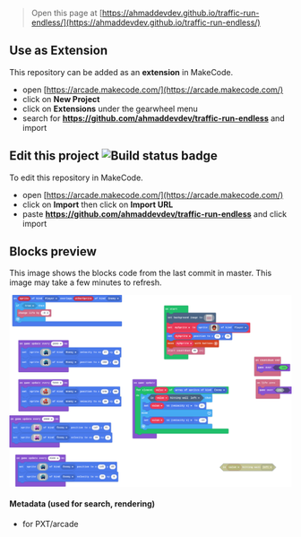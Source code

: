  


> Open this page at [https://ahmaddevdev.github.io/traffic-run-endless/](https://ahmaddevdev.github.io/traffic-run-endless/)

## Use as Extension

This repository can be added as an **extension** in MakeCode.

* open [https://arcade.makecode.com/](https://arcade.makecode.com/)
* click on **New Project**
* click on **Extensions** under the gearwheel menu
* search for **https://github.com/ahmaddevdev/traffic-run-endless** and import

## Edit this project ![Build status badge](https://github.com/ahmaddevdev/traffic-run-endless/workflows/MakeCode/badge.svg)

To edit this repository in MakeCode.

* open [https://arcade.makecode.com/](https://arcade.makecode.com/)
* click on **Import** then click on **Import URL**
* paste **https://github.com/ahmaddevdev/traffic-run-endless** and click import

## Blocks preview

This image shows the blocks code from the last commit in master.
This image may take a few minutes to refresh.

![A rendered view of the blocks](https://github.com/ahmaddevdev/traffic-run-endless/raw/master/.github/makecode/blocks.png)

#### Metadata (used for search, rendering)

* for PXT/arcade
<script src="https://makecode.com/gh-pages-embed.js"></script><script>makeCodeRender("{{ site.makecode.home_url }}", "{{ site.github.owner_name }}/{{ site.github.repository_name }}");</script>
